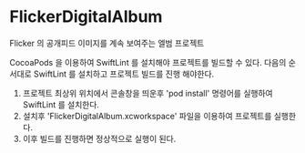 # FlickerDigitalAlbum
Flicker 의 공개피드 이미지를 계속 보여주는 엘범 프로젝트

CocoaPods 을 이용하여 SwiftLint 를 설치해야 프로젝트를 빌드할 수 있다.
다음의 순서대로 SwiftLint 를 설치하고 프로젝트 빌드를 진행 해야한다.

1. 프로젝트 최상위 위치에서 콘솔창을 띄운후 'pod install' 명령어를 실행하여 SwiftLint 를 설치한다.
2. 설치후 'FlickerDigitalAlbum.xcworkspace' 파일을 이용하여 프로젝트를 실행한다.
3. 이후 빌드를 진행하면 정상적으로 실행이 된다.
